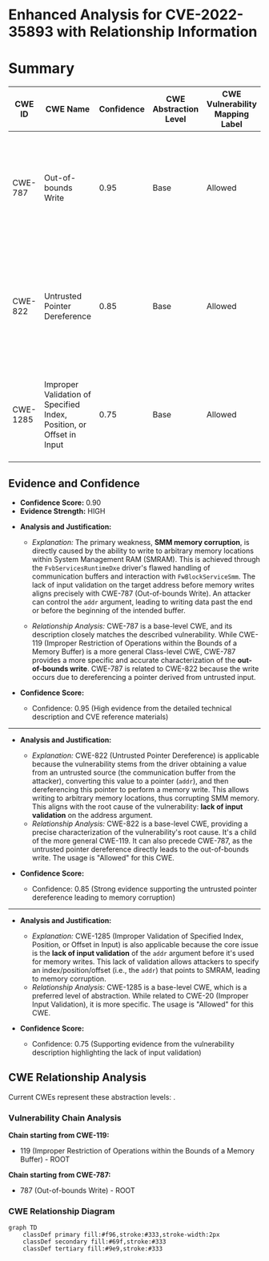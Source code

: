 # Enhanced Analysis for CVE-2022-35893 with Relationship Information

# Summary
| CWE ID | CWE Name | Confidence | CWE Abstraction Level | CWE Vulnerability Mapping Label | CWE-Vulnerability Mapping Notes |
|---|---|---|---|---|---|
| CWE-787 | Out-of-bounds Write | 0.95 | Base | Allowed | The vulnerability allows writing data past the end or before the beginning of the intended buffer in SMM memory. |
| CWE-822 | Untrusted Pointer Dereference | 0.85 | Base | Allowed | The vulnerability involves dereferencing an untrusted pointer, which allows an attacker to write to arbitrary memory locations. |
| CWE-1285 | Improper Validation of Specified Index, Position, or Offset in Input | 0.75 | Base | Allowed | The vulnerability stems from a lack of input validation of the target address used in memory writes. |

## Evidence and Confidence

*   **Confidence Score:** 0.90
*   **Evidence Strength:** HIGH

- **Analysis and Justification:**  
  - *Explanation:* The primary weakness, **SMM memory corruption**, is directly caused by the ability to write to arbitrary memory locations within System Management RAM (SMRAM). This is achieved through the `FvbServicesRuntimeDxe` driver's flawed handling of communication buffers and interaction with `FwBlockServiceSmm`. The lack of input validation on the target address before memory writes aligns precisely with CWE-787 (Out-of-bounds Write). An attacker can control the `addr` argument, leading to writing data past the end or before the beginning of the intended buffer.

  - *Relationship Analysis:* CWE-787 is a base-level CWE, and its description closely matches the described vulnerability. While CWE-119 (Improper Restriction of Operations within the Bounds of a Memory Buffer) is a more general Class-level CWE, CWE-787 provides a more specific and accurate characterization of the **out-of-bounds write**. CWE-787 is related to CWE-822 because the write occurs due to dereferencing a pointer derived from untrusted input.

- **Confidence Score:**  
  - Confidence: 0.95 (High evidence from the detailed technical description and CVE reference materials)

---

- **Analysis and Justification:**
  - *Explanation:* CWE-822 (Untrusted Pointer Dereference) is applicable because the vulnerability stems from the driver obtaining a value from an untrusted source (the communication buffer from the attacker), converting this value to a pointer (`addr`), and then dereferencing this pointer to perform a memory write. This allows writing to arbitrary memory locations, thus corrupting SMM memory. This aligns with the root cause of the vulnerability: **lack of input validation** on the address argument.
  - *Relationship Analysis:* CWE-822 is a base-level CWE, providing a precise characterization of the vulnerability's root cause. It's a child of the more general CWE-119. It can also precede CWE-787, as the untrusted pointer dereference directly leads to the out-of-bounds write. The usage is "Allowed" for this CWE.

- **Confidence Score:**
  - Confidence: 0.85 (Strong evidence supporting the untrusted pointer dereference leading to memory corruption)

---

- **Analysis and Justification:**
  - *Explanation:* CWE-1285 (Improper Validation of Specified Index, Position, or Offset in Input) is also applicable because the core issue is the **lack of input validation** of the `addr` argument before it's used for memory writes. This lack of validation allows attackers to specify an index/position/offset (i.e., the `addr`) that points to SMRAM, leading to memory corruption.
  - *Relationship Analysis:* CWE-1285 is a base-level CWE, which is a preferred level of abstraction. While related to CWE-20 (Improper Input Validation), it is more specific. The usage is "Allowed" for this CWE.

- **Confidence Score:**
  - Confidence: 0.75 (Supporting evidence from the vulnerability description highlighting the lack of input validation)


## CWE Relationship Analysis

Current CWEs represent these abstraction levels: .


### Vulnerability Chain Analysis

**Chain starting from CWE-119:**
- 119 (Improper Restriction of Operations within the Bounds of a Memory Buffer) - ROOT


**Chain starting from CWE-787:**
- 787 (Out-of-bounds Write) - ROOT



### CWE Relationship Diagram

```mermaid
graph TD
    classDef primary fill:#f96,stroke:#333,stroke-width:2px
    classDef secondary fill:#69f,stroke:#333
    classDef tertiary fill:#9e9,stroke:#333
```
